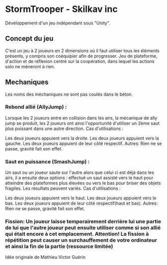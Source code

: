# StormTrooper - Skilkav inc

Développement d'un jeu indépendant sous "Unity".


## Concept du jeu

C'est un jeu à 2 joueurs en 2 dimensions où il faut utiliser tous les éléments présents, y compris son coéquipier afin de progresser. Jeu de plateforme, d'action et de réflexion centré sur la coopération, dans lequel les actions solo ne mèneront à rien.

## Mechaniques 

Les noms des méchaniques ne sont pas coulés dans le béton.

### Rebond allié (AllyJump) :
Lorsque les 2 joueurs entre en collision dans les airs, la mécanique de ally jump se produit, les 2 joueurs ont ainsi l'opportunité d'utiliser un 2ème saut plus puissant dans une autre direction. 
Cas d'utilisations :

Les deux joueurs appuient vers la droite.
Les deux joueurs appuient vers la gauche.
Les deux joueurs appuient de leur côté respectif.
Autres: Rien ne se passe, gravité fait son effet.

### Saut en puissance (SmashJump) :
Un saut ou un joueur saute sur l'autre alors que celui ci est déjà dans les airs, il a ensuite deux options : effectué un saut assisté vers le haut pour atteindre des plateformes plus élevées ou vers le bas pour briser des objets fragiles. Les résultats peuvent variés.
Cas d'utilisations :

Les deux joueurs appuient vers le haut.
Les deux joueurs appuient vers le bas.
Les deux joueurs appuient de leur côté respectif(haut et bas).
Autres: Rien ne se passe, gravité fait son effet.

### Fission: Un joueur laisse temporairement derrière lui une partie de lui que l'autre joueur peut ensuite utiliser comme si son allié qui était encore à cet emplacement. Attention! La fission à répétition peut causer un surchauffement de votre ordinateur et ainsi la fin de la partie (ressource limitée)  


Idée originale de Mathieu Victor Guérin
